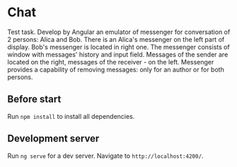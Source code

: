 # Chat
Test task. Develop by Angular an emulator of messenger for conversation of 2 persons: Alica and Bob.
There is an Alica's messenger on the left part of display. Bob's messenger is located in right one.
The messenger consists of window with messages' history and input field. Messages of the sender are located
on the right, messages of the receiver - on the left. Messenger provides a capability of removing messages:
only for an author or for both persons.

## Before start

Run `npm install` to install all dependencies.

## Development server

Run `ng serve` for a dev server. Navigate to `http://localhost:4200/`.

